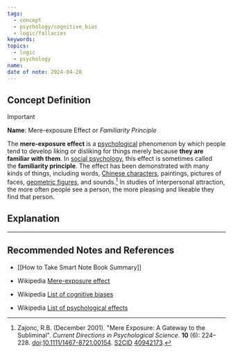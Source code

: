 ```yaml
---
tags:
  - concept
  - psychology/cognitive_bias
  - logic/fallacies
keywords: 
topics:
  - logic
  - psychology
name: 
date of note: 2024-04-28
---
```


## Concept Definition

>[!important]
>**Name**:  Mere-exposure Effect or *Familiarity Principle*
>
>The **mere-exposure effect** is a [psychological](https://en.wikipedia.org/wiki/Psychological "Psychological") phenomenon by which people tend to develop liking or disliking for things merely because **they are familiar with them**. In [social psychology](https://en.wikipedia.org/wiki/Social_psychology "Social psychology"), this effect is sometimes called the **familiarity principle**. The effect has been demonstrated with many kinds of things, including words, [Chinese characters](https://en.wikipedia.org/wiki/Chinese_character "Chinese character"), paintings, pictures of faces, [geometric figures](https://en.wikipedia.org/wiki/Polygon "Polygon"), and sounds.[^1] In studies of interpersonal attraction, the more often people see a person, the more pleasing and likeable they find that person.



## Explanation





-----------
##  Recommended Notes and References

- [[How to Take Smart Note Book Summary]]

- Wikipedia [Mere-exposure effect](https://en.wikipedia.org/wiki/Mere-exposure_effect)
- Wikipedia [List of cognitive biases](https://en.wikipedia.org/wiki/List_of_cognitive_biases)
- Wikipedia [List of psychological effects](https://en.wikipedia.org/wiki/List_of_psychological_effects)

[^1]: Zajonc, R.B. (December 2001). "Mere Exposure: A Gateway to the Subliminal". _Current Directions in Psychological Science_. **10** (6): 224–228. [doi](https://en.wikipedia.org/wiki/Doi_(identifier) "Doi (identifier)"):[10.1111/1467-8721.00154](https://doi.org/10.1111%2F1467-8721.00154). [S2CID](https://en.wikipedia.org/wiki/S2CID_(identifier) "S2CID (identifier)") [40942173](https://api.semanticscholar.org/CorpusID:40942173).